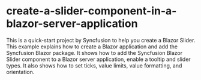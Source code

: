 # create-a-slider-component-in-a-blazor-server-application
This is a quick-start project by Syncfusion to help you create a Blazor Slider. This example explains how to create a Blazor application and add the Syncfusion Blazor package. It shows how to add the Syncfusion Blazor Slider component to a Blazor server application, enable a tooltip and slider types. It also shows how to set ticks, value limits, value formatting, and orientation.
